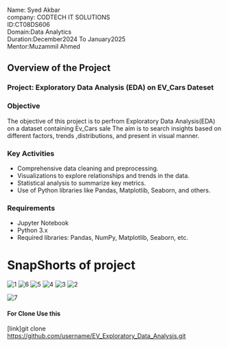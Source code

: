 Name: Syed Akbar <br>
company: CODTECH IT SOLUTIONS <br>
ID:CT08DS606 <br>
Domain:Data Analytics <br>
Duration:December2024 To January2025 <br>
Mentor:Muzammil Ahmed 

## Overview of the Project 
### Project: Exploratory Data Analysis (EDA) on EV_Cars Dateset
### Objective 
The objective of this project is to perfrom Exploratory Data Analysis(EDA) on a dataset containing Ev_Cars sale 
The aim is to search insights based on different factors, trends ,distributions, and present in visual manner. <br>

### Key Activities
* Comprehensive data cleaning and preprocessing.
* Visualizations to explore relationships and trends in the data.
* Statistical analysis to summarize key metrics.
* Use of Python libraries like Pandas, Matplotlib, Seaborn, and others.

###  Requirements
* Jupyter Notebook
* Python 3.x
* Required libraries: Pandas, NumPy, Matplotlib, Seaborn, etc.
# SnapShorts of project 
![1](https://github.com/user-attachments/assets/0a83a053-803c-424f-a507-7b002b81c447)
![6](https://github.com/user-attachments/assets/b9b53926-147b-4683-bc98-f43d15fd8e6c)
![5](https://github.com/user-attachments/assets/f9dd7ef9-ec0b-431e-b1bb-83239290be93)
![4](https://github.com/user-attachments/assets/8b74610b-0155-495c-8b3b-97c1cead54b0)
![3](https://github.com/user-attachments/assets/907b4890-61b8-448c-81ab-7563d6b0b7cd)
![2](https://github.com/user-attachments/assets/2f20ee2b-d7d3-4b3c-aa06-e0d4d8b0978e)

![7](https://github.com/user-attachments/assets/cbb9dd5f-89db-4669-9282-61f3a3551f87)

 #### For Clone Use this
[link]git clone https://github.com/username/EV_Exploratory_Data_Analysis.git

